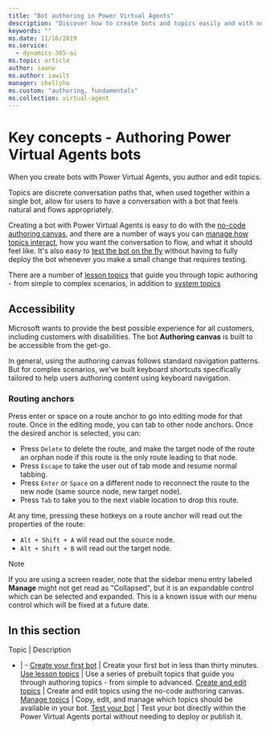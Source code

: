 ```yaml
---
title: "Bot authoring in Power Virtual Agents"
description: "Discover how to create bots and topics easily and with no coding or long deployment times."
keywords: ""
ms.date: 11/16/2019
ms.service:
  - dynamics-365-ai
ms.topic: article
author: iaanw
ms.author: iawilt
manager: shellyha
ms.custom: "authoring, fundamentals"
ms.collection: virtual-agent
---
```


# Key concepts - Authoring Power Virtual Agents bots


When you create bots with Power Virtual Agents, you author and edit topics. 

Topics are discrete conversation paths that, when used together within a single bot, allow for users to have a conversation with a bot that feels natural and flows appropriately.

Creating a bot with Power Virtual Agents is easy to do with the [no-code authoring canvas](authoring-create-edit-topics.md), and there are a number of ways you can [manage how topics interact](authoring-topic-management.md), how you want the conversation to flow, and what it should feel like. It's also easy to [test the bot on the fly](authoring-test-bot.md) without having to fully deploy the bot whenever you make a small change that requires testing.

There are a number of [lesson topics](authoring-template-topics.md) that guide you through topic authoring - from simple to complex scenarios, in addition to [system topics](authoring-create-edit-topics.md#use-system-and-sample-topics)

## Accessibility

Microsoft wants to provide the best possible experience for all customers, including customers with disabilities. The bot **Authoring canvas** is built to be accessible from the get-go. 

In general, using the authoring canvas follows standard navigation patterns. But for complex scenarios, we've built keyboard shortcuts specifically tailored to help users authoring content using keyboard navigation.

###  Routing anchors
Press enter or space on a route anchor to go into editing mode for that route. Once in the editing mode, you can tab to other node anchors. Once the desired anchor is selected, you can:

- Press ```Delete``` to delete the route, and make the target node of the route an orphan node if this route is the only route leading to that node.
- Press ```Escape``` to take the user out of tab mode and resume normal tabbing.
- Press ```Enter``` or ```Space``` on a different node to reconnect the route to the new node (same source node, new target node).
- Press ```Tab``` to take you to the next viable location to drop this route.

At any time, pressing these hotkeys on a route anchor will read out the properties of the route:
- ```Alt + Shift + A``` will read out the source node.
- ```Alt + Shift + B``` will read out the target node.

> [!NOTE] 
> If you are using a screen reader, note that the sidebar menu entry labeled **Manage** might not get read as "Collapsed", but it is an expandable control which can be selected and expanded. This is a known issue with our menu control which will be fixed at a future date.

## In this section

Topic | Description
- | -
[Create your first bot](authoring-first-bot.md) | Create your first bot in less than thirty minutes.
[Use lesson topics](authoring-template-topics.md) | Use a series of prebuilt topics that guide you through authoring topics - from simple to advanced.
[Create and edit topics](authoring-create-edit-topics.md) | Create and edit topics using the no-code authoring canvas.
[Manage topics](authoring-topic-management.md) | Copy, edit, and manage which topics should be available in your bot.
[Test your bot](authoring-test-bot.md) | Test your bot directly within the Power Virtual Agents portal without needing to deploy or publish it.
